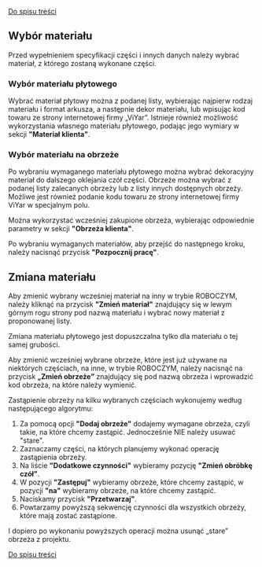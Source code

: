 [Do spisu treści](/service/doc/?cid=stol)
## Wybór materiału

Przed wypełnieniem specyfikacji części i innych danych należy wybrać materiał, z którego zostaną wykonane części.

### Wybór materiału płytowego

Wybrać materiał płytowy można z podanej listy, wybierając najpierw rodzaj materiału i format arkusza, a następnie dekor materiału, lub wpisując kod towaru ze strony internetowej firmy „ViYar”.
Istnieje również możliwość wykorzystania własnego materiału płytowego, podając jego wymiary w sekcji **"Materiał klienta"**.

### Wybór materiału na obrzeże

Po wybraniu wymaganego materiału płytowego można wybrać dekoracyjny materiał do dalszego oklejania czół części.
Obrzeże można wybrać z podanej listy zalecanych obrzeży lub z listy innych dostępnych obrzeży.
Możliwe jest również podanie kodu towaru ze strony internetowej firmy ViYar w specjalnym polu.

Można wykorzystać wcześniej zakupione obrzeża, wybierając odpowiednie parametry w sekcji **"Obrzeża klienta"**.

Po wybraniu wymaganych materiałów, aby przejść do następnego kroku, należy nacisnąć przycisk **"Pozpocznij pracę"**.


## Zmiana materiału

Aby zmienić wybrany wcześniej materiał na inny w trybie ROBOCZYM, należy kliknąć na przycisk **"Zmień materiał"** znajdujący się w lewym górnym rogu strony pod nazwą materiału i wybrać nowy materiał z proponowanej listy.

Zmiana materiału płytowego jest dopuszczalna tylko dla materiału o tej samej grubości.

Aby zmienić wcześniej wybrane obrzeże, które jest już używane na niektórych częściach, na inne, w trybie ROBOCZYM, należy nacisnąć na przycisk **„Zmień obrzeże”** znajdujący się pod nazwą obrzeża i wprowadzić kod obrzeża, na które należy wymienić.
 
Zastąpienie obrzeży na kilku wybranych częściach wykonujemy według następującego algorytmu: 

>
1. Za pomocą opcji **"Dodaj obrzeże"** dodajemy wymagane obrzeża, czyli takie, na które chcemy zastąpić. Jednocześnie NIE należy usuwać "stare".
2. Zaznaczamy części, na których planujemy wykonać operację zastąpienia obrzeży.
3. Na liście **"Dodatkowe czynności"** wybieramy pozycję **"Zmień obróbkę czół"**.
4. W pozycji **"Zastępuj"** wybieramy obrzeże, które chcemy zastąpić, w pozycji **"na"** wybieramy obrzeże, na które chcemy zastąpić.
5. Naciskamy przycisk **"Przetwarzaj"**.
6. Powtarzamy powyższą sekwencję czynności dla wszystkich obrzeży, które mają zostać zastąpione.

I dopiero po wykonaniu powyższych operacji można usunąć „stare” obrzeża z projektu.

[Do spisu treści](/service/doc/?cid=stol)